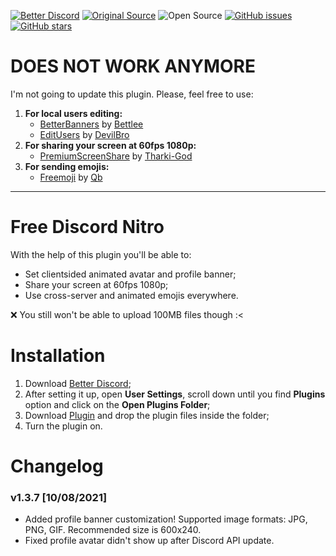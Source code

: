 [![Better Discord](https://img.shields.io/static/v1?label=Better%20Discord&message=v1.2.1&style=flat&color=ffcadf&logo=discord&logoColor=pink)](https://betterdiscord.app) [![Original Source](https://img.shields.io/static/v1?label=Origin%20Source&message=respecting&style=flat&color=ffcadf&logo=github&logoColor=pink)](https://github.com/respecting/NitroPerks) ![Open Source](https://img.shields.io/static/v1?label=Open%20Source&message=❤&style=flat&color=pink) [![GitHub issues](https://img.shields.io/github/issues/Shimoro-Rune/NitroPerks?color=success&logo=github&style=social)](https://github.com/Shimoro-Rune/NitroPerks/issues) [![GitHub stars](https://img.shields.io/github/stars/Shimoro-Rune/NitroPerks?style=social)](https://github.com/Shimoro-Rune/NitroPerks/stargazers)

# DOES NOT WORK ANYMORE
I'm not going to update this plugin. Please, feel free to use:
1. **For local users editing:**
     * [BetterBanners](https://github.com/Bettlee/BetterBanners) by [Bettlee](https://github.com/Bettlee)
     * [EditUsers](https://github.com/mwittrien/BetterDiscordAddons/tree/master/Plugins/EditUsers) by [DevilBro](https://github.com/mwittrien)
2. **For sharing your screen at 60fps 1080p:**
     * [PremiumScreenShare](https://github.com/Tharki-God/BetterDiscordPlugins/blob/master/PremiumScreenShare.plugin.js) by [Tharki-God](https://github.com/Tharki-God)
3. **For sending emojis:**
     * [Freemoji](https://github.com/QbDesu/BetterDiscordAddons/tree/potato/Plugins/Freemoji) by [Qb](https://github.com/QbDesu)

____

# Free Discord Nitro
With the help of this plugin you'll be able to:
* Set clientsided animated avatar and profile banner;
* Share your screen at 60fps 1080p;
* Use cross-server and animated emojis everywhere.

:x: You still won't be able to upload 100MB files though :<

# Installation 
1. Download [Better Discord](https://betterdiscord.app);
2. After setting it up, open **User Settings**, scroll down until you find **Plugins** option and click on the **Open Plugins Folder**;
3. Download [Plugin](github.com/Shimoro-Rune/NitroPerks/releases/latest) and drop the plugin files inside the folder;
4. Turn the plugin on.

# Changelog

### v1.3.7 [10/08/2021]
* Added profile banner customization! Supported image formats: JPG, PNG, GIF. Recommended size is 600x240.
* Fixed profile avatar didn't show up after Discord API update.
